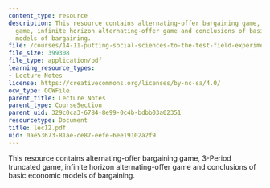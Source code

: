 ```yaml
---
content_type: resource
description: This resource contains alternating-offer bargaining game, 3-Period truncated
  game, infinite horizon alternating-offer game and conclusions of basic economic
  models of bargaining.
file: /courses/14-11-putting-social-sciences-to-the-test-field-experiments-in-economics-spring-2006/0ae5367381aece87eefe6ee19102a2f9_lec12.pdf
file_size: 399308
file_type: application/pdf
learning_resource_types:
- Lecture Notes
license: https://creativecommons.org/licenses/by-nc-sa/4.0/
ocw_type: OCWFile
parent_title: Lecture Notes
parent_type: CourseSection
parent_uid: 329c0ca3-6784-8e99-0c4b-bdbb03a02351
resourcetype: Document
title: lec12.pdf
uid: 0ae53673-81ae-ce87-eefe-6ee19102a2f9
---
```

This resource contains alternating-offer bargaining game, 3-Period truncated game, infinite horizon alternating-offer game and conclusions of basic economic models of bargaining.